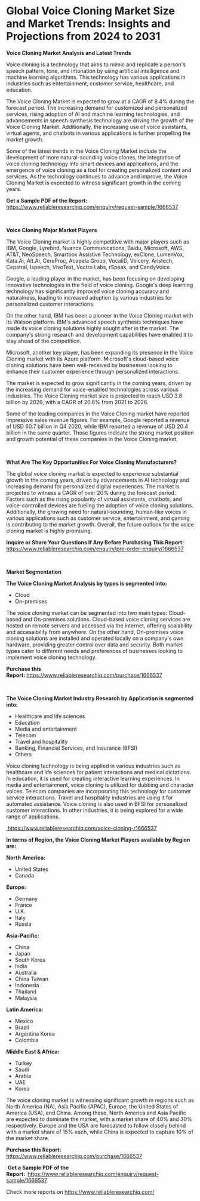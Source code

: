 <p><h1>Global Voice Cloning Market Size and Market Trends: Insights and Projections from 2024 to 2031</h1></p><p><strong>Voice Cloning Market Analysis and Latest Trends</strong></p>
<p><p>Voice cloning is a technology that aims to mimic and replicate a person's speech pattern, tone, and intonation by using artificial intelligence and machine learning algorithms. This technology has various applications in industries such as entertainment, customer service, healthcare, and education.</p><p>The Voice Cloning Market is expected to grow at a CAGR of 8.4% during the forecast period. The increasing demand for customized and personalized services, rising adoption of AI and machine learning technologies, and advancements in speech synthesis technology are driving the growth of the Voice Cloning Market. Additionally, the increasing use of voice assistants, virtual agents, and chatbots in various applications is further propelling the market growth.</p><p>Some of the latest trends in the Voice Cloning Market include the development of more natural-sounding voice clones, the integration of voice cloning technology into smart devices and applications, and the emergence of voice cloning as a tool for creating personalized content and services. As the technology continues to advance and improve, the Voice Cloning Market is expected to witness significant growth in the coming years.</p></p>
<p><strong>Get a Sample PDF of the Report:&nbsp;</strong> <a href="https://www.reliableresearchiq.com/enquiry/request-sample/1666537">https://www.reliableresearchiq.com/enquiry/request-sample/1666537</a></p>
<p>&nbsp;</p>
<p><strong>Voice Cloning Major Market Players</strong></p>
<p><p>The Voice Cloning market is highly competitive with major players such as IBM, Google, Lyrebird, Nuance Communications, Baidu, Microsoft, AWS, AT&T, NeoSpeech, Smartbox Assistive Technology, exClone, LumenVox, Kata.Ai, Alt.Ai, CereProc, Acapela Group, VocaliD, Voicery, Aristech, Cepstral, Ispeech, VivoText, Voctro Labs, rSpeak, and CandyVoice.</p><p>Google, a leading player in the market, has been focusing on developing innovative technologies in the field of voice cloning. Google's deep learning technology has significantly improved voice cloning accuracy and naturalness, leading to increased adoption by various industries for personalized customer interactions.</p><p>On the other hand, IBM has been a pioneer in the Voice Cloning market with its Watson platform. IBM's advanced speech synthesis techniques have made its voice cloning solutions highly sought after in the market. The company's strong research and development capabilities have enabled it to stay ahead of the competition.</p><p>Microsoft, another key player, has been expanding its presence in the Voice Cloning market with its Azure platform. Microsoft's cloud-based voice cloning solutions have been well-received by businesses looking to enhance their customer experience through personalized interactions.</p><p>The market is expected to grow significantly in the coming years, driven by the increasing demand for voice-enabled technologies across various industries. The Voice Cloning market size is projected to reach USD 3.8 billion by 2026, with a CAGR of 20.6% from 2021 to 2026.</p><p>Some of the leading companies in the Voice Cloning market have reported impressive sales revenue figures. For example, Google reported a revenue of USD 60.7 billion in Q4 2020, while IBM reported a revenue of USD 20.4 billion in the same quarter. These figures indicate the strong market position and growth potential of these companies in the Voice Cloning market.</p></p>
<p>&nbsp;</p>
<p><strong>What Are The Key Opportunities For Voice Cloning Manufacturers?</strong></p>
<p><p>The global voice cloning market is expected to experience substantial growth in the coming years, driven by advancements in AI technology and increasing demand for personalized digital experiences. The market is projected to witness a CAGR of over 20% during the forecast period. Factors such as the rising popularity of virtual assistants, chatbots, and voice-controlled devices are fueling the adoption of voice cloning solutions. Additionally, the growing need for natural-sounding, human-like voices in various applications such as customer service, entertainment, and gaming is contributing to the market growth. Overall, the future outlook for the voice cloning market is highly promising.</p></p>
<p><strong>Inquire or Share Your Questions If Any Before Purchasing This Report:</strong> <a href="https://www.reliableresearchiq.com/enquiry/pre-order-enquiry/1666537">https://www.reliableresearchiq.com/enquiry/pre-order-enquiry/1666537</a></p>
<p>&nbsp;</p>
<p><strong>Market Segmentation</strong></p>
<p><strong>The Voice Cloning Market Analysis by types is segmented into:</strong></p>
<p><ul><li>Cloud</li><li>On-premises</li></ul></p>
<p><p>The voice cloning market can be segmented into two main types: Cloud-based and On-premises solutions. Cloud-based voice cloning services are hosted on remote servers and accessed via the internet, offering scalability and accessibility from anywhere. On the other hand, On-premises voice cloning solutions are installed and operated locally on a company's own hardware, providing greater control over data and security. Both market types cater to different needs and preferences of businesses looking to implement voice cloning technology.</p></p>
<p><strong>Purchase this Report:&nbsp;</strong><a href="https://www.reliableresearchiq.com/purchase/1666537">https://www.reliableresearchiq.com/purchase/1666537</a></p>
<p>&nbsp;</p>
<p><strong>The Voice Cloning Market Industry Research by Application is segmented into:</strong></p>
<p><ul><li>Healthcare and life sciences</li><li>Education</li><li>Media and entertainment</li><li>Telecom</li><li>Travel and hospitality</li><li>Banking, Financial Services, and Insurance (BFSI)</li><li>Others</li></ul></p>
<p><p>Voice cloning technology is being applied in various industries such as healthcare and life sciences for patient interactions and medical dictations. In education, it is used for creating interactive learning experiences. In media and entertainment, voice cloning is utilized for dubbing and character voices. Telecom companies are incorporating this technology for customer service interactions. Travel and hospitality industries are using it for automated assistance. Voice cloning is also used in BFSI for personalized customer interactions. In other industries, it is being explored for a wide range of applications.</p></p>
<p><a href="https://www.reliableresearchiq.com/voice-cloning-r1666537">&nbsp;https://www.reliableresearchiq.com/voice-cloning-r1666537</a></p>
<p><strong>In terms of Region, the Voice Cloning Market Players available by Region are:</strong></p>
<p>
    <p> <strong> North America: </strong>
        <ul>
            <li>United States</li>
            <li>Canada</li>
        </ul>
        </p> 
    <p> <strong> Europe: </strong>
        <ul>
            <li>Germany</li>
            <li>France</li>
            <li>U.K.</li>
            <li>Italy</li>
            <li>Russia</li>
        </ul>
        </p> 
    <p> <strong> Asia-Pacific: </strong>
        <ul>
            <li>China</li>
            <li>Japan</li>
            <li>South Korea</li>
            <li>India</li>
            <li>Australia</li>
            <li>China Taiwan</li>
            <li>Indonesia</li>
            <li>Thailand</li>
            <li>Malaysia</li>
        </ul>
        </p> 
    <p> <strong> Latin America: </strong>
        <ul>
            <li>Mexico</li>
            <li>Brazil</li>
            <li>Argentina Korea</li>
            <li>Colombia</li>
        </ul>
        </p> 
    <p> <strong> Middle East & Africa: </strong>
        <ul>
            <li>Turkey</li>
            <li>Saudi</li>
            <li>Arabia</li>
            <li>UAE</li>
            <li>Korea</li>
        </ul>
    </p>
    </p>
<p><p>The voice cloning market is witnessing significant growth in regions such as North America (NA), Asia Pacific (APAC), Europe, the United States of America (USA), and China. Among these, North America and Asia Pacific are expected to dominate the market, with a market share of 40% and 30% respectively. Europe and the USA are forecasted to follow closely behind with a market share of 15% each, while China is expected to capture 10% of the market share.</p></p>
<p><strong>Purchase this Report: </strong><a href="https://www.reliableresearchiq.com/purchase/1666537">https://www.reliableresearchiq.com/purchase/1666537</a></p>
<p>&nbsp;<strong>Get a Sample PDF of the Report:&nbsp;&nbsp;</strong><a href="https://www.reliableresearchiq.com/enquiry/request-sample/1666537">https://www.reliableresearchiq.com/enquiry/request-sample/1666537</a></p>
<p><strong></strong></p>
<p>Check more reports on <a href="https://www.reliableresearchiq.com/">https://www.reliableresearchiq.com/</a></p>